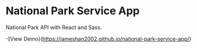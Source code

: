 # National Park Service App
National Park API with React and Sass.

-[View Demo}(https://jameshan2002.github.io/national-park-service-app/)
